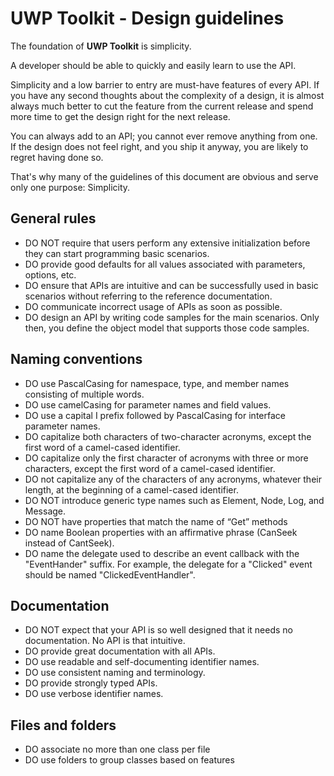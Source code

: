 # UWP Toolkit - Design guidelines

The foundation of **UWP Toolkit** is simplicity. 

A developer should be able to quickly and easily learn to use the API. 

Simplicity and a low barrier to entry are must-have features of every API. If you have any second thoughts about the complexity of a design, it is almost always much better to cut the feature from the current release and spend more time to get the design right for the next release. 

You can always add to an API; you cannot ever remove anything from one. If the design does not feel right, and you ship it anyway, you are likely to regret having done so.

That's why many of the guidelines of this document are obvious and serve only one purpose: Simplicity.

## General rules

* DO NOT require that users perform any extensive initialization before they can start programming basic scenarios.
* DO provide good defaults for all values associated with parameters, options, etc.
* DO ensure that APIs are intuitive and can be successfully used in basic scenarios without referring to the reference documentation.
* DO communicate incorrect usage of APIs as soon as possible. 
* DO design an API by writing code samples for the main scenarios. Only then, you define the object model that supports those code samples.

## Naming conventions
* DO use PascalCasing for namespace, type, and member names consisting of multiple words. 
* DO use camelCasing for parameter names and field values.
* DO use a capital I prefix followed by PascalCasing for interface parameter names.
* DO capitalize both characters of two-character acronyms, except the first word of a camel-cased identifier.
* DO capitalize only the first character of acronyms with three or more characters, except the first word of a camel-cased identifier.
* DO not capitalize any of the characters of any acronyms, whatever their length, at the beginning of a camel-cased identifier.
* DO NOT introduce generic type names such as Element, Node, Log, and Message.
* DO NOT have properties that match the name of “Get” methods
* DO name Boolean properties with an affirmative phrase (CanSeek instead of CantSeek).
* DO name the delegate used to describe an event callback with the "EventHander" suffix. For example, the delegate for a "Clicked" event should be named "ClickedEventHandler".

## Documentation
* DO NOT expect that your API is so well designed that it needs no documentation. No API is that intuitive.
* DO provide great documentation with all APIs. 
* DO use readable and self-documenting identifier names. 
* DO use consistent naming and terminology.
* DO provide strongly typed APIs.
* DO use verbose identifier names.

## Files and folders
* DO associate no more than one class per file
* DO use folders to group classes based on features

